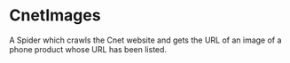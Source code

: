 CnetImages
==========

A Spider which crawls the Cnet website and gets the URL of an image of a phone product whose URL has been listed.
